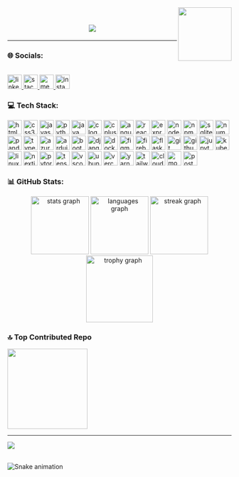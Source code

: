 <img align="right" height="120" src="https://i.ibb.co/L9wBcmY/dev-img.gif"/>
<h1 align="center"><img src="https://readme-typing-svg.herokuapp.com/?font=Righteous&size=35&center=true&vCenter=true&width=500&height=70&duration=4000&lines=Hi+There!+👋;+I'm+Kavindu+Mihiran!;" />
</h1>

---

### 🌐 Socials:
<br clear="both">

<div align="left">
  <a href="https://www.linkedin.com/in/gmkavindu/" target="_blank">
    <img src="https://raw.githubusercontent.com/maurodesouza/profile-readme-generator/master/src/assets/icons/social/linkedin/default.svg" width="32" height="32" alt="linkedin logo" />
  </a>
  <a href="https://stackoverflow.com/users/22427089" target="_blank">
    <img src="https://raw.githubusercontent.com/maurodesouza/profile-readme-generator/master/src/assets/icons/social/stackoverflow/default.svg" width="32" height="32" alt="stackoverflow logo" />
  </a>
  <a href="https://medium.com/@gmkavindu" target="_blank">
    <img src="https://raw.githubusercontent.com/maurodesouza/profile-readme-generator/master/src/assets/icons/social/medium/default.svg" width="32" height="32" alt="medium logo" />
  </a>
  <a href="https://www.instagram.com/_kavindu_mihiran_/" target="_blank">
    <img src="https://raw.githubusercontent.com/maurodesouza/profile-readme-generator/master/src/assets/icons/social/instagram/default.svg" width="32" height="32" alt="instagram logo" />
  </a>
</div>

### 💻 Tech Stack:
<div align="left">
  <img src="https://cdn.jsdelivr.net/gh/devicons/devicon/icons/html5/html5-original.svg" height="32" alt="html5 logo" />
  <img src="https://cdn.jsdelivr.net/gh/devicons/devicon/icons/css3/css3-original.svg" height="32" alt="css3 logo" />
  <img src="https://cdn.jsdelivr.net/gh/devicons/devicon/icons/javascript/javascript-original.svg" height="32" alt="javascript logo" />
  <img src="https://cdn.jsdelivr.net/gh/devicons/devicon/icons/python/python-original.svg" height="32" alt="python logo" />
  <img src="https://skillicons.dev/icons?i=java" height="32" alt="java logo" />
  <img src="https://cdn.jsdelivr.net/gh/devicons/devicon/icons/c/c-original.svg" height="32" alt="c logo" />
  <img src="https://skillicons.dev/icons?i=cpp" height="32" alt="cplusplus logo" />
  <img src="https://cdn.jsdelivr.net/gh/devicons/devicon/icons/angularjs/angularjs-original.svg" height="32" alt="angularjs logo" />
  <img src="https://cdn.jsdelivr.net/gh/devicons/devicon/icons/react/react-original.svg" height="32" alt="react logo" />
  <img src="https://cdn.simpleicons.org/express/000000" height="32" alt="express logo" />
  <img src="https://skillicons.dev/icons?i=nodejs" height="32" alt="nodejs logo" />
  <img src="https://cdn.jsdelivr.net/gh/devicons/devicon/icons/npm/npm-original-wordmark.svg" height="32" alt="npm logo" />
  <img src="https://cdn.jsdelivr.net/gh/devicons/devicon/icons/sqlite/sqlite-original.svg" height="32" alt="sqlite logo" />
  <img src="https://cdn.simpleicons.org/numpy/013243" height="32" alt="numpy logo" />
  <img src="https://cdn.jsdelivr.net/gh/devicons/devicon/icons/pandas/pandas-original.svg" height="32" alt="pandas logo" />
  <img src="https://cdn.jsdelivr.net/gh/devicons/devicon/icons/typescript/typescript-original.svg" height="32" alt="typescript logo" />
  <img src="https://cdn.simpleicons.org/microsoftazure/0078D4" height="32" alt="azure logo" />
  <img src="https://cdn.jsdelivr.net/gh/devicons/devicon/icons/arduino/arduino-original.svg" height="32" alt="arduino logo" />
  <img src="https://cdn.jsdelivr.net/gh/devicons/devicon/icons/bootstrap/bootstrap-original.svg" height="32" alt="bootstrap logo" />
  <img src="https://cdn.jsdelivr.net/gh/devicons/devicon/icons/django/django-plain.svg" height="32" alt="django logo" />
  <img src="https://cdn.simpleicons.org/docker/2496ED" height="32" alt="docker logo" />
  <img src="https://cdn.jsdelivr.net/gh/devicons/devicon/icons/figma/figma-original.svg" height="32" alt="figma logo" />
  <img src="https://cdn.jsdelivr.net/gh/devicons/devicon/icons/firebase/firebase-plain.svg" height="32" alt="firebase logo" />
  <img src="https://skillicons.dev/icons?i=flask" height="32" alt="flask logo" />
  <img src="https://cdn.jsdelivr.net/gh/devicons/devicon/icons/git/git-original.svg" height="32" alt="git logo" />
  <img src="https://skillicons.dev/icons?i=github" height="32" alt="github logo" />
  <img src="https://cdn.simpleicons.org/jupyter/F37626" height="32" alt="jupyter logo" />
  <img src="https://cdn.jsdelivr.net/gh/devicons/devicon/icons/kubernetes/kubernetes-plain.svg" height="32" alt="kubernetes logo" />
  <img src="https://cdn.jsdelivr.net/gh/devicons/devicon/icons/linux/linux-original.svg" height="32" alt="linux logo" />
  <img src="https://cdn.jsdelivr.net/gh/devicons/devicon/icons/nextjs/nextjs-original.svg" height="32" alt="nextjs logo" />
  <img src="https://cdn.simpleicons.org/pytorch/EE4C2C" height="32" alt="pytorch logo" />
  <img src="https://cdn.jsdelivr.net/gh/devicons/devicon/icons/tensorflow/tensorflow-original.svg" height="32" alt="tensorflow logo" />
  <img src="https://cdn.jsdelivr.net/gh/devicons/devicon/icons/vscode/vscode-original.svg" height="32" alt="vscode logo" />
  <img src="https://cdn.simpleicons.org/ubuntu/E95420" height="32" alt="ubuntu logo" />
  <img src="https://skillicons.dev/icons?i=vercel" height="32" alt="vercel logo" />
  <img src="https://cdn.jsdelivr.net/gh/devicons/devicon/icons/yarn/yarn-original.svg" height="32" alt="yarn logo" />
  <img src="https://cdn.simpleicons.org/tailwindcss/06B6D4" height="32" alt="tailwindcss logo" />
  <img src="https://cdn.simpleicons.org/cloudflare/F38020" height="32" alt="cloudflare logo" />
  <img src="https://cdn.simpleicons.org/mongodb/47A248" height="32" alt="mongodb logo" />
  <img src="https://cdn.simpleicons.org/postman/FF6C37" height="32" alt="postman logo" />
</div>


### 📊 GitHub Stats:
<div align="center"> <img src="https://github-readme-stats.vercel.app/api?username=gmkavindu&hide_title=false&hide_rank=false&show_icons=true&include_all_commits=true&count_private=true&disable_animations=false&theme=radical&locale=en&hide_border=false&order=1" height="130" alt="stats graph"  /> <img src="https://github-readme-stats.vercel.app/api/top-langs?username=gmkavindu&locale=en&hide_title=false&layout=compact&card_width=320&langs_count=8&theme=radical&hide_border=false&order=2" height="130" alt="languages graph"  /> <img src="https://streak-stats.demolab.com?user=gmkavindu&locale=en&mode=daily&theme=radical&hide_border=false&border_radius=9&order=3" height="130" alt="streak graph"  /> <img src="https://github-profile-trophy.vercel.app?username=gmkavindu&theme=radical&column=-1&row=1&margin-w=8&margin-h=8&no-bg=false&no-frame=false&order=4" height="150" alt="trophy graph"  /> </div>

### 🔝 Top Contributed Repo
<div align="left"> <img src="https://github-contributor-stats.vercel.app/api?username=gmkavindu&limit=5&theme=radical&combine_all_yearly_contributions=true" height="180"  />
</div>


---
[![](https://visitcount.itsvg.in/api?id=gmkavindu&icon=0&color=0)](https://visitcount.itsvg.in)

<br clear="both"> <img src="https://raw.githubusercontent.com/maurodesouza/maurodesouza/output/snake.svg" alt="Snake animation" />
